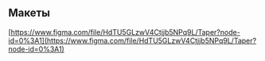 ## Макеты

[https://www.figma.com/file/HdTU5GLzwV4Ctjjb5NPq9L/Taper?node-id=0%3A1](https://www.figma.com/file/HdTU5GLzwV4Ctjjb5NPq9L/Taper?node-id=0%3A1)

